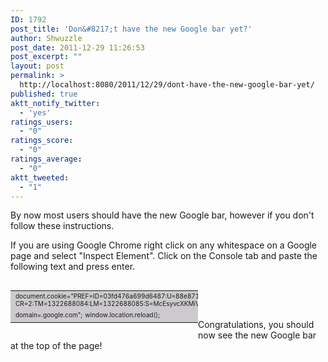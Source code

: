 ```yaml
---
ID: 1792
post_title: 'Don&#8217;t have the new Google bar yet?'
author: Shwuzzle
post_date: 2011-12-29 11:26:53
post_excerpt: ""
layout: post
permalink: >
  http://localhost:8080/2011/12/29/dont-have-the-new-google-bar-yet/
published: true
aktt_notify_twitter:
  - 'yes'
ratings_users:
  - "0"
ratings_score:
  - "0"
ratings_average:
  - "0"
aktt_tweeted:
  - "1"
---
```

By now most users should have the new Google bar, however if you don't follow these instructions.

If you are using Google Chrome right click on any whitespace on a Google page and select "Inspect Element". Click on the Console tab and paste the following text and press enter.
<table style="width: 300px; background-color: #cccacd; border-width: 0px; border-color: #000000; border-style: solid;" border="0" align="left">
<tbody>
<tr>
<td><span style="font-size: x-small;">document.cookie="PREF=ID=03fd476a699d6487:U=88e8716486ff1e5d:FF=0:LD=en:</span>
<span style="font-size: x-small;">CR=2:TM=1322688084:LM=1322688085:S=McEsyvcXKMiVfGds; path=/; domain=.google.com";</span>
<span style="font-size: x-small;">window.location.reload();</span></td>
</tr>
</tbody>
</table>
&nbsp;

&nbsp;

Congratulations, you should now see the new Google bar at the top of the page!